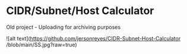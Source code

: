 # CIDR/Subnet/Host Calculator
Old project - Uploading for archiving purposes

![alt text](https://github.com/jersonreyes/CIDR-Subnet-Host-Calculator
/blob/main/SS.jpg?raw=true)
